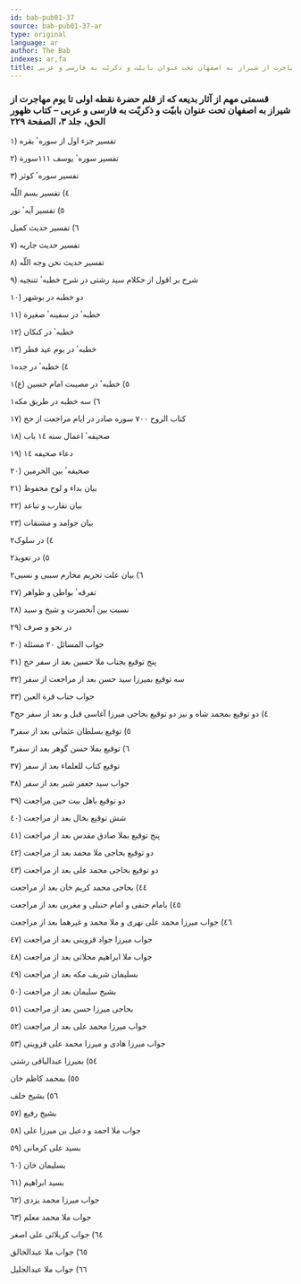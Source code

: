 ```yaml
---
id: bab-pub01-37
source: bab-pub01-37-ar
type: original
language: ar
author: The Bab
indexes: ar,fa
title: قسمتى مهم از آثار بديعه كه از قلم حضرة نقطه اولى تا يوم مهاجرت از شيراز به اصفهان تحت عنوان بابيّت و ذكريّت به فارسى و عربى
---
```

### قسمتى مهم از آثار بديعه كه از قلم حضرة نقطه اولى تا يوم مهاجرت از شيراز به اصفهان تحت عنوان بابيّت و ذكريّت به فارسى و عربى – كتاب ظهور الحق، جلد ۳، الصفحة ۲۲۹

۱) تفسير جزء اول از سورهٴ بقره

۲) تفسير سورهٴ يوسف ١١١سورة

۳) تفسير سورهٴ کوثر

٤) تفسير بسم اللّه

٥) تفسير آيهٴ نور

٦) تفسير حديث کميل

۷) تفسير حديث جاريه

۸) تفسير حديث نحن وجه اللّه

۹) شرح بر اقول از حکلام سيد رشتى در شرح خطبهٴ تتنجيه

۱۰) دو خطبه در بوشهر

۱۱) خطبهٴ در سفينهٴ صغيرة

۱۲) خطبهٴ در کنکان

۱۳) خطبهٴ در يوم عيد فطر

۱٤) خطبهٴ در جده

۱٥) خطبهٴ در مصيبت امام حسين (ع)

۱٦) سه خطبه در طريق مکه

۱۷) کتاب الروح ٧٠٠ سوره صادر در ايام مراجعت از حج

۱۸) صحيفهٴ اعمال سنه ١٤ باب

۱۹) دعاء صحيفه ١٤

۲۰) صحيفهٴ بين الحرمين

۲۱) بيان بداء و لوح محفوظ

۲۲) بيان تقارب و تباعد

۲۳) بيان جوامد و مشتقات

۲٤) در سلوک

۲٥) در تعويذ

۲٦) بيان علت تحريم محارم سببى و نسبى

۲۷) تفرقهٴ بواطن و ظواهر

۲۸) نسبت بين آنحضرت و شيخ و سيد

۲۹) در نحو و صرف

۳۰) جواب المسائل ٢٠ مسئلة

۳۱) پنج توقيع بجناب ملا حسين بعد از سفر حج

۳۲) سه توقيع بميرزا سيد حسن بعد از مراجعت از سفر

۳۳) جواب جناب قرة العين

۳٤) دو توقيع بمحمد شاه و نيز دو توقيع بحاجى ميرزا آغاسى قبل و بعد از سفر حج

۳٥) توقيع بسلطان عثمانى بعد از سفر

۳٦) توقيع بملا حسن گوهر بعد از سفر

۳۷) توقيع کتاب للعلماء بعد از سفر

۳۸) جواب سيد جعفر شبر بعد از سفر

۳۹) دو توقيع باهل بيت حين مراجعت

٤۰) شش توقيع بخال بعد از مراجعت

٤۱) پنج توقيع بملا صادق مقدس بعد از مراجعت

٤۲) دو توقيع بحاجى ملا محمد بعد از مراجعت

٤۳) دو توقيع بحاجى محمد على بعد از مراجعت

٤٤) بحاجى محمد کريم خان بعد از مراجعت

٤٥) بامام حنفى و امام حنبلى و مغربى بعد از مراجعت

٤٦) جواب ميرزا محمد على نهرى و ملا محمد و غيرهما بعد از مراجعت

٤۷) جواب ميرزا جواد قزوينى بعد از مراجعت

٤۸) جواب ملا ابراهيم محلاتى بعد از مراجعت

٤۹) بسليمان شريف مکه بعد از مراجعت

٥۰) بشيخ سليمان بعد از مراجعت

٥۱) بحاجى ميرزا حسن بعد از مراجعت

٥۲) جواب ميرزا محمد على بعد از مراجعت

٥۳) جواب ميرزا هادى و ميرزا محمد على قزوينى

٥٤) بميرزا عبدالباقى رشتى

٥٥) بمحمد کاظم خان

٥٦) بشيخ خلف

٥۷) بشيخ رفيع

٥۸) جواب ملا احمد و دعبل بن ميرزا على

٥۹) بسيد على کرمانى

٦۰) بسليمان خان

٦۱) بسيد ابراهيم

٦۲) جواب ميرزا محمد يزدى

٦۳) جواب ملا محمد معلم

٦٤) جواب کربلائى على اصغر

٦٥) جواب ملا عبدالخالق

٦٦) جواب ملا عبدالجليل